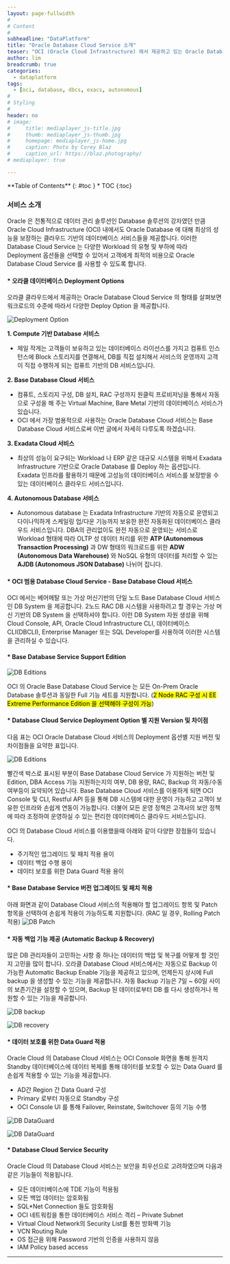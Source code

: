 ```yaml
---
layout: page-fullwidth
#
# Content
#
subheadline: "DataPlatform"
title: "Oracle Database Cloud Service 소개"
teaser: "OCI (Oracle Cloud Infrastructure) 에서 제공하고 있는 Oracle Database Cloud Service 에 대해 알아봅니다."
author: lim
breadcrumb: true
categories:
  - dataplatform
tags:
  - [oci, database, dbcs, exacs, autonomous]
#
# Styling
#
header: no
# image:
#     title: mediaplayer_js-title.jpg
#     thumb: mediaplayer_js-thumb.jpg
#     homepage: mediaplayer_js-home.jpg
#     caption: Photo by Corey Blaz
#     caption_url: https://blaz.photography/
# mediaplayer: true

---
```


<div class="panel radius" markdown="1">
**Table of Contents**
{: #toc }
*  TOC
{:toc}
</div>

### 서비스 소개
Oracle 은 전통적으로 데이터 관리 솔루션인 Database 솔루션의 강자였던 만큼 Oracle Cloud Infrastructure (OCI) 내에서도 Oracle Database 에 대해 최상의 성능을 보장하는 클라우드 기반의 데이터베이스 서비스들을 제공합니다. 
이러한 Database Cloud Service 는 다양한 Workload 의 유형 및 부하에 따라 Deployment 옵션들을 선택할 수 있어서 고객에게 최적의 비용으로 Oracle Database Cloud Service 를 사용할 수 있도록 합니다.

#### * 오라클 데이터베이스 Deployment Options

오라클 클라우드에서 제공하는 Oracle Database Cloud Service 의 형태를 살펴보면 워크로드의 수준에 따라서 다양한 Deploy Option 을 제공합니다.

![Deployment Option]({{site.urlblogimg2022_2023}}/assets/img/dataplatform/2022/dbcs/01.blog-oracle-dbcs-deployment-option.PNG)

**1. Compute 기반 Database 서비스**

- 제일 작게는 고객들이 보유하고 있는 데이터베이스 라이선스를 가지고 컴퓨트 인스턴스에 Block 스토리지를 연결해서, DB를 직접 설치해서 서비스의 운영까지 고객이 직접 수행하게 되는 컴퓨트 기반의 DB 서비스입니다.

**2. Base Database Cloud 서비스**
- 컴퓨트, 스토리지 구성, DB 설치, RAC 구성까지 원클릭 프로비저닝을 통해서 자동으로 구성을 해 주는 Virtual Machine, Bare Metal 기반의 데이터베이스 서비스가 있습니다. 
- OCI 에서 가장 범용적으로 사용하는 Oracle Database Cloud 서비스는 Base Database Cloud 서비스로써 이번 글에서 자세히 다루도록 하겠습니다.

**3. Exadata Cloud 서비스**
- 최상의 성능이 요구되는 Workload 나 ERP 같은 대규모 시스템을 위해서 Exadata Infrastructure 기반으로 Oracle Database 를 Deploy 하는 옵션입니다. Exadata 인프라를 활용하기 때문에 고성능의 데이터베이스 서비스를 보장받을 수 있는 데이터베이스 클라우드 서비스입니다.

**4. Autonomous Database 서비스**
- Autonomous database 는 Exadata Infrastructure 기반의 자동으로 운영되고 다이나믹하게 스케일링 업/다운 기능까지 보유한 완전 자동화된 데이터베이스 클라우드 서비스입니다. DBA의 관리없이도 완전 자동으로 운영되는 서비스로 Workload 형태에 따라 OLTP 성 데이터 처리를 위한 **ATP (Autonomous Transaction Processing)** 과 DW 형태의 워크로드를 위한 **ADW (Autonomous Data Warehouse)** 와 NoSQL 유형의 데이터를 처리할 수 있는 **AJDB (Autonomous JSON Database)** 나뉘어 집니다.


#### * OCI 범용 Database Cloud Service - Base Database Cloud 서비스

OCI 에서는 베어메탈 또는 가상 머신기반의 단일 노드 Base Database Cloud 서비스인 DB System 을 제공합니다. 
2노드 RAC DB 시스템을 사용하려고 할 경우는 가상 머신 기반의 DB System 을 선택하셔야 합니다.
이런 DB System 자원 생성을 위해 Cloud Console, API, Oracle Cloud Infrastructure CLI, 데이터베이스 CLI(DBCLI), Enterprise Manager 또는 SQL Developer를 사용하여 이러한 시스템을 관리하실 수 있습니다.

#### * Base Database Service Support Edition

![DB Editions]({{site.urlblogimg2022_2023}}/assets/img/dataplatform/2022/dbcs/02.blog-oracle-dbcs-editions.PNG)

OCI 의 Oracle Base Database Cloud Service 는 모든 On-Prem Oracle Database 솔루션과 동일한 Full 기능 세트를 지원합니다.
(<mark>2 Node RAC 구성 시 EE Extreme Performance Edition 을 선택해야 구성이 가능</mark>)

#### * Database Cloud Service Deployment Option 별 지원 Version 및 차이점
다음 표는 OCI Oracle Database Cloud 서비스의 Deployment 옵션별 지원 버전 및 차이점들을 요약한 표입니다.

![DB Editions]({{site.urlblogimg2022_2023}}/assets/img/dataplatform/2022/dbcs/03.blog-oracle-dbcs-option-versions.PNG)

빨간색 박스로 표시된 부분이 Base Database Cloud Service 가 지원하는 버전 및 Edition, DBA Access 기능 지원하는지의 여부, DB 용량, RAC, Backup 의 자동/수동 여부등이 요약되어 있습니다.
Base Database Cloud 서비스를 이용하게 되면 OCI Console 및 CLI, Restful API 등을 통해 DB 시스템에 대한 운영이 가능하고 고객이 보유한 인프라와 손쉽게 연동이 가능합니다. 더불어 모든 운영 정책은 고객사의 보안 정책에 따라 조정하여 운영하실 수 있는 편리한 데이터베이스 클라우드 서비스입니다.

OCI 의 Database Cloud 서비스를 이용했을때 아래와 같이 다양한 장점들이 있습니다.
- 주기적인 업그레이드 및 패치 적용 용이 
- 데이터 백업 수행 용이
- 데이터 보호를 위한 Data Guard 적용 용이

#### * Base Database Service 버전 업그레이드 및 패치 적용

아래 화면과 같이 Database Cloud 서비스의 적용해야 할 업그레이드 항목 및 Patch 항목을 선택하여 손쉽게 적용이 가능하도록 지원합니다.
(RAC 일 경우, Rolling Patch 적용)
![DB Patch]({{site.urlblogimg2022_2023}}/assets/img/dataplatform/2022/dbcs/04.blog-oracle-dbcs-patch.PNG)

#### * 자동 백업 기능 제공 (Automatic Backup & Recovery)
많은 DB 관리자들이 고민하는 사항 중 하나는 데이터의 백업 및 복구를 어떻게 할 것인지 고민을 많이 합니다. 오라클 Database Cloud 서비스에서는 자동으로 Backup 이 가능한 Automatic Backup Enable 기능을 제공하고 있으며, 언제든지 상시에 Full backup 을 생성할 수 있는 기능을 제공합니다.
자동 Backup 기능은 7일 ~ 60일 사이의 보존기간을 설정할 수 있으며, Backup 된 데이터로부터 DB 를 다시 생성하거나 복원할 수 있는 기능을 제공합니다.

![DB backup]({{site.urlblogimg2022_2023}}/assets/img/dataplatform/2022/dbcs/05.blog-oracle-dbcs-automatic-backup.PNG)

![DB recovery]({{site.urlblogimg2022_2023}}/assets/img/dataplatform/2022/dbcs/06.blog-oracle-dbcs-backup-db-create.PNG)

#### * 데이터 보호를 위한 Data Guard 적용
Oracle Cloud 의 Database Cloud 서비스는 OCI Console 화면을 통해 원격지 Standby 데이터베이스에 데이터 복제를 통해 데이터를 보호할 수 있는 Data Guard 를 손쉽게 적용할 수 있는 기능을 제공합니다.
- AD간 Region 간 Data Guard 구성
- Primary 로부터 자동으로 Standby 구성
- OCI Console UI 를 통해 Failover, Reinstate, Switchover 등의 기능 수행

![DB DataGuard]({{site.urlblogimg2022_2023}}/assets/img/dataplatform/2022/dbcs/07.blog-oracle-dbcs-dg-button.PNG)


![DB DataGuard]({{site.urlblogimg2022_2023}}/assets/img/dataplatform/2022/dbcs/08.blog-oracle-dbcs-dg-create.PNG)

#### * Database Cloud Service Security
Oracle Cloud 의 Database Cloud 서비스는 보안을 최우선으로 고려하였으며 다음과 같은 기능들이 적용됩니다.
- 모든 데이터베이스에 TDE 기능이 적용됨
- 모든 백업 데이터는 암호화됨
- SQL*Net Connection 들도 암호화됨
- OCI 네트워킹을 통한 데이터베이스 서비스 격리 – Private Subnet
- Virtual Cloud Network의 Security List를 통한 방화벽 기능
- VCN Routing Rule
- OS 접근을 위해 Password 기반의 인증을 사용하지 않음
- IAM Policy based access

---

